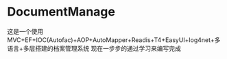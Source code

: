 # DocumentManage
这是一个使用MVC+EF+IOC(Autofac)+AOP+AutoMapper+Readis+T4+EasyUI+log4net+多语言+多层搭建的档案管理系统
现在一步步的通过学习来编写完成
